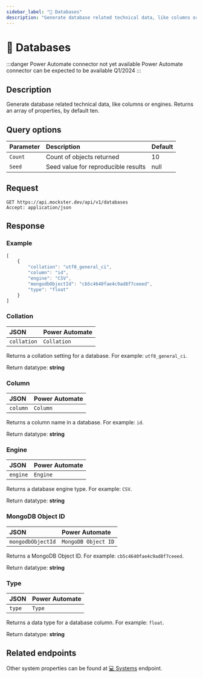 ```yaml
---
sidebar_label: "💾 Databases"
description: "Generate database related technical data, like columns or engines. Returns an array of properties, by default ten."
---
```


# 💾 Databases

:::danger Power Automate connector not yet available
Power Automate connector can be expected to be available Q1/2024
:::

## Description

Generate database related technical data, like columns or engines. Returns an array of properties, by default ten.

## Query options

|Parameter|Description|Default|
|---------|:---------|---------|
|`Count`| Count of objects returned | 10 |
|`Seed` | Seed value for reproducible results | null |

## Request

```http title="HTTP"
GET https://api.mockster.dev/api/v1/databases
Accept: application/json  
```

## Response 

### Example 

```jsx title="JSON"
[
    {
        "collation": "utf8_general_ci",
        "column": "id",
        "engine": "CSV",
        "mongodbObjectId": "cb5c4640fae4c9ad8f7ceeed",
        "type": "float"
    }
]
```

### Collation

|JSON|Power Automate|
|:---------|:---------|
`collation`|`Collation`

Returns a collation setting for a database. For example: `utf8_general_ci`.

Return datatype: **string**

### Column

|JSON|Power Automate|
|:---------|:---------|
`column`|`Column`

Returns a column name in a database. For example: `id`.

Return datatype: **string**

### Engine

|JSON|Power Automate|
|:---------|:---------|
`engine`|`Engine`

Returns a database engine type. For example: `CSV`.

Return datatype: **string**

### MongoDB Object ID

|JSON|Power Automate|
|:---------|:---------|
`mongodbObjectId`|`MongoDB Object ID`

Returns a MongoDB Object ID. For example: `cb5c4640fae4c9ad8f7ceeed`.

Return datatype: **string**

### Type

|JSON|Power Automate|
|:---------|:---------|
`type`|`Type`

Returns a data type for a database column. For example: `float`.

Return datatype: **string**

## Related endpoints

Other system properties can be found at [💻 Systems](./systems) endpoint.